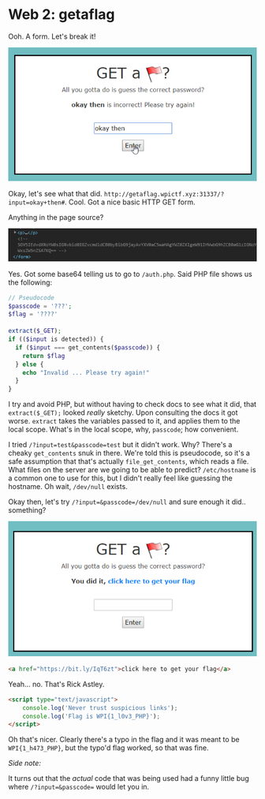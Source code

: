 # Web 2: getaflag

Ooh. A form. Let's break it!

![getaflag 1](./gaf1.png)

Okay, let's see what that did. `http://getaflag.wpictf.xyz:31337/?input=okay+then#`. Cool. Got a nice basic HTTP GET form.

Anything in the page source?

![getaflag 2](./gaf2.png)

Yes. Got some base64 telling us to go to `/auth.php`. Said PHP file shows us the following:

```php
// Pseudocode
$passcode = '???';
$flag = '????'

extract($_GET);
if (($input is detected)) {
  if ($input === get_contents($passcode)) {
    return $flag
  } else {
    echo "Invalid ... Please try again!"
  }
}
```

I try and avoid PHP, but without having to check docs to see what it did, that `extract($_GET);` looked _really_ sketchy. Upon consulting the docs it got worse. `extract` takes the variables passed to it, and applies them to the local scope. What's in the local scope, why, `passcode`; how convenient.

I tried `/?input=test&passcode=test` but it didn't work. Why? There's a cheaky `get_contents` snuk in there. We're told this is pseudocode, so it's a safe assumption that that's actually `file_get_contents`, which reads a file. What files on the server are we going to be able to predict? `/etc/hostname` is a common one to use for this, but I didn't really feel like guessing the hostname. Oh wait, `/dev/null` exists.

Okay then, let's try `/?input=&passcode=/dev/null` and sure enough it did.. something?

![getaflag 3](./gaf3.png)

```html
<a href="https://bit.ly/IqT6zt">click here to get your flag</a>
```

Yeah... no. That's Rick Astley.

```html
<script type="text/javascript">
    console.log('Never trust suspicious links');
    console.log('Flag is WPI{1_l0v3_PHP}');
</script>
```

Oh that's nicer. Clearly there's a typo in the flag and it was meant to be `WPI{1_h473_PHP}`, but the typo'd flag worked, so that was fine.

_Side note:_

It turns out that the _actual_ code that was being used had a funny little bug where `/?input=&passcode=` would let you in.
